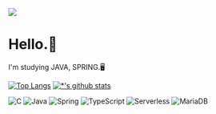 <a href="https://www.linkedin.com/in/chloe-bae-153367190/"><img src="https://img.shields.io/badge/Linkedin-0A66C2?style=flat-square&logo=Linkedin&logoColor=white&link=https://www.linkedin.com/in/chloe-bae-153367190/"/></a>


<H1>Hello.🙌 </h1>

I'm studying JAVA, SPRING.🖥️




[![Top Langs](https://github-readme-stats.vercel.app/api/top-langs/?username=Chloe-South)](https://github.com/Chloe-South/github-readme-stats)
[![*'s github stats](https://github-readme-stats.vercel.app/api?username=Chloe-South)](https://github.com/Chloe-South)

![C](https://img.shields.io/badge/-C-123456?style=flat-square&logo=C&logoColor=black)
![Java](https://img.shields.io/badge/-자바-007396?style=flat&logo=Java&logoColor=ffffff)
![Spring](https://img.shields.io/badge/-Spring-6DB33F?style=for-the-badge&logo=Spring&logoColor=white)
![TypeScript](https://img.shields.io/badge/-TypeScript-3178C6?style=flat-square&logo=TypeScript&logoColor=white)
![Serverless](https://img.shields.io/badge/-Serverless-FD5750?style=flat-square&logo=Serverless&logoColor=magenta)
![MariaDB](https://img.shields.io/badge/-MariaDB-1F305F?style=flat-square&logo=mariadb&logoColor=white)


